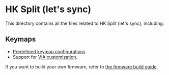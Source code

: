 # HK Split (let's sync)   

This directory contains all the files related to HK Split (let's sync), including:

## Keymaps
* [Predefined keymap configurations](keymaps/default/)
* Support for [VIA customization](keymaps/via).

If you want to build your own firmware, refer to [the firmware build guide](../).
